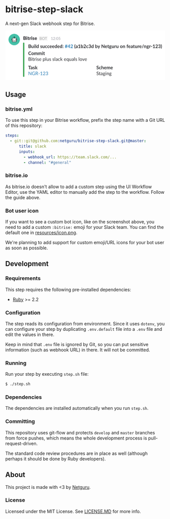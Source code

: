 # bitrise-step-slack

A next-gen Slack webhook step for Bitrise.

![](resources/screenshot.png)

## Usage

### bitrise.yml

To use this step in your Bitrise workflow, prefix the step name with a Git URL of this repository:


```yml
steps:
  - git::git@github.com:netguru/bitrise-step-slack.git@master:
      title: slack
      inputs:
        - webhook_url: https://team.slack.com/...
        - channel: "#general"
```

### bitrise.io

As bitrise.io doesn't allow to add a custom step using the UI Workflow Editor, use the YAML editor to manually add the step to the workflow. Follow the guide above.


### Bot user icon

If you want to see a custom bot icon, like on the screenshot above, you need to add a custom `:bitrise:` emoji for your Slack team. You can find the default one in [resources/icon.png](resources/icon.png).

We're planning to add support for custom emoji/URL icons for your bot user as soon as possible.

## Development

### Requirements

This step requires the following pre-installed dependencies:

- [Ruby](https://rvm.io) >= 2.2

### Configuration

The step reads its configuration from environment. Since it uses `dotenv`, you can configure your step by duplicating `.env.default` file into a `.env` file and edit the values in there.

Keep in mind that `.env` file is ignored by Git, so you can put sensitive information (such as webhook URL) in there. It will not be committed.

### Running

Run your step by executing `step.sh` file:

```bash
$ ./step.sh
```

### Dependencies

The dependencies are installed automatically when you run `step.sh`.

### Committing

This repository uses git-flow and protects `develop` and `master` branches from force pushes, which means the whole development process is pull-request-driven.

The standard code review procedures are in place as well (although perhaps it should be done by Ruby developers).

## About

This project is made with <3 by [Netguru](https://netguru.co/opensource).

### License

Licensed under the MIT License. See [LICENSE.MD](LICENSE.MD) for more info.

